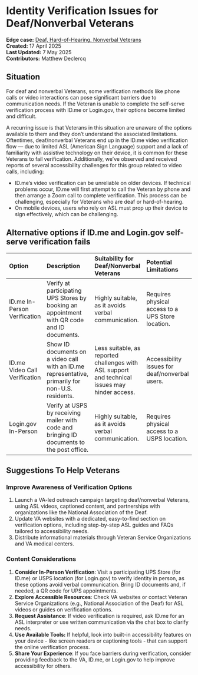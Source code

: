# Identity Verification Issues for Deaf/Nonverbal Veterans

**Edge case:** [Deaf, Hard-of-Hearing, Nonverbal Veterans](https://jira.devops.va.gov/browse/SITEC-45)\
**Created:** 17 April 2025  
**Last Updated:** 7 May 2025  
**Contributors:** Matthew Declercq

## Situation 

For deaf and nonverbal Veterans, some verification methods like phone calls or video interactions can pose significant barriers due to communication needs. If the Veteran is unable to complete the self-serve verification process with ID.me or Login.gov, their options become limited and difficult. 

A recurring issue is that Veterans in this situation are unaware of the options available to them and they don’t understand the associated limitations. Oftentimes, deaf/nonverbal Veterans end up in the ID.me video verification flow — due to limited ASL (American Sign Language) support and a lack of familiarity with assistive technology on their device,  it is common for these Veterans to fail verification. Additionally,  we’ve observed and received reports of several accessibility challenges for this group related to video calls, including:
* ID.me’s video verification can be unreliable on older devices. If technical problems occur, ID.me will first attempt to call the Veteran by phone and then arrange a Zoom call to complete verification. This process can be challenging, especially for Veterans who are deaf or hard-of-hearing.  
* On mobile devices, users who rely on ASL must prop up their device to sign effectively, which can be challenging.  

## Alternative options if ID.me and Login.gov self-serve verification fails

| Option | Description | Suitability for Deaf/Nonverbal Veterans | Potential Limitations |
| :---- | :---- | :---- | :---- |
| ID.me In-Person Verification | Verify at participating UPS Stores by booking an appointment with QR code and ID documents. | Highly suitable, as it avoids verbal communication. | Requires physical access to a UPS Store location. |
| ID.me Video Call Verification | Show ID documents on a video call with an ID.me representative, primarily for non-U.S. residents. | Less suitable, as reported challenges with ASL support and technical issues may hinder access. | Accessibility issues for deaf/nonverbal users. |
| Login.gov In-Person  | Verify at USPS by receiving mailer with code and bringing ID documents to the post office. | Highly suitable, as it avoids verbal communication.  | Requires physical access to a USPS location.  |

## Suggestions To Help Veterans

### Improve Awareness of Verification Options

1. Launch a VA-led outreach campaign targeting deaf/nonverbal Veterans, using ASL videos, captioned content, and partnerships with organizations like the National Association of the Deaf.  
2. Update VA websites with a dedicated, easy-to-find section on verification options, including step-by-step ASL guides and FAQs tailored to accessibility needs.  
3. Distribute informational materials through Veteran Service Organizations and VA medical centers.

### Content Considerations

1. **Consider In-Person Verification**: Visit a participating UPS Store (for ID.me) or USPS location (for Login.gov) to verify identity in person, as these options avoid verbal communication. Bring ID documents and, if needed, a QR code for UPS appointments.  
2. **Explore Accessible Resources**: Check VA websites or contact Veteran Service Organizations (e.g., National Association of the Deaf) for ASL videos or guides on verification options.  
3. **Request Assistance**: If video verification is required, ask ID.me for an ASL interpreter or use written communication via the chat box to clarify needs.  
4. **Use Available Tools:** If helpful, look into built-in accessibility features on your device \- like screen readers or captioning tools \- that can support the online verification process.   
5. **Share Your Experience**: If you face barriers during verification, consider providing feedback to the VA, ID.me, or Login.gov to help improve accessibility for others. 
